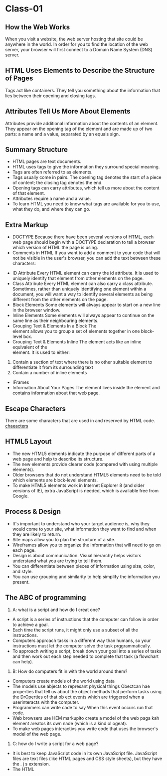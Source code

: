# Class-01
 ## How the Web Works
 When you visit a website, the web server hosting that site could be anywhere in the world. In order for you to find the location of the web server, your browser will first connect to a Domain Name System (DNS) server.
## HTML Uses Elements to Describe the Structure of Pages
Tags act like containers. They tell you something about the information that lies between their opening and closing tags.
## Attributes Tell Us More About Elements
Attributes provide additional information about the contents of an element. They appear on the opening tag of the element and are made up of two parts: a name and a value, separated by an equals sign.
## Summary Structure 
* HTML pages are text documents.
* HTML uses tags to give the information they surround special meaning.
* Tags are often referred to as elements.
* Tags usually come in pairs. The opening tag denotes the start of a piece of content; the closing tag denotes the end.
* Opening tags can carry attributes, which tell us more about the content of that element.
* Attributes require a name and a value.
* To learn HTML you need to know what tags are available for you to use, what they do, and where they can go.
## Extra Markup
* DOCTYPE 
Because there have been several versions of HTML, each web page should begin with a DOCTYPE declaration to tell a browser which version of HTML the page is using.
* Comments in HTML
If you want to add a comment to your code that will not be visible in the user's browser, you can add the text between these characters:
<!-- comment goes here -->
* ID Attribute
Every HTML element can carry the id attribute. It is used to uniquely identify that element from other elements on the page.
* Class Attribute
Every HTML element can also carry a class attribute. Sometimes, rather than uniquely identifying one element within a document, you will want a way to identify several elements as being different from the other elements on the page.
* Block Elements
Some elements will always appear to start on a new line in the browser window.
* Inline Elements
Some elements will always appear to continue on the same line as their neighbouring elements.
* Grouping Text & Elements In a Block
The <div> element allows you to group a set of elements together in one block-level box.
* Grouping Text & Elements Inline
The <span> element acts like an inline equivalent of the <div> element. It is used to either:
1. Contain a section of text where there is no other suitable element to differentiate it from its surrounding text
1. Contain a number of inline elements
* IFrames
* Information About Your Pages
The <meta> element lives inside the <head> element and contains information about that web page.
## Escape Characters
There are some characters that are used in and reserved by HTML code.
[chaeacters](sym.jfif)
## HTML5 Layout
* The new HTML5 elements indicate the purpose of different parts of a web page and help to describe its structure.
* The new elements provide clearer code (compared with using multiple <div> elements).
* Older browsers that do not understand HTML5 elements need to be told which elements are block-level elements.
* To make HTML5 elements work in Internet Explorer 8 (and older versions of IE), extra JavaScript is needed, which is available free from Google.
## Process & Design
* It's important to understand who your target audience is, why they would come to your site, what information they want to find and when they are likely to return.
* Site maps allow you to plan the structure of a site.
* Wireframes allow you to organize the information that will need to go on each page.
* Design is about communication. Visual hierarchy helps visitors understand what you are trying to tell them.
* You can differentiate between pieces of information using size, color, and style.
* You can use grouping and similarity to help simplify the information you present.
## The ABC of programming
1. A: what is a script and how do I creat one?
* A script is a series of instructions that the computer can follow in order to achieve a goal. 
* Each time the script runs, it might only use a subset of all the instructions. 
* Computers approach tasks in a different way than humans, so your instructions must let the computer solve the task prggrammatically.
* To approach writing a script, break down your goal into a series of tasks and then work out each step needed to complete that task (a flowchart can help). 
1. B: How do computers fit in with the world around them?
* Computers create models of the world using data
* The models use abjects to represant physical things Obectcan hae properties that tell us about the object methads that perform tasks using the DrOperties of that ob ect events which are triggered when a userinteracts with the computer.
* Programmers can write cade to say When this event occurs run that code.
* Web browsers use HEM markupito create a model of the web paga kah element areatos its own nade (which is a kind ol ogeat).
* To make web pages interactivs you write code that uses the browser's model of the web page.
1. C: how do I write a script for a web page?
* It is best to keep JavaScript code in its own JavaScript file. JavaScript files are text files (like HTML pages and CSS style sheets), but they have the . j s extension.
* The HTML <script> element is used in HTML pages to tell the browser to load the JavaScript file (rather like the <link> element can be used to load a CSS file). 
* If you view the source code of the page in the browser, the JavaScript will not have changed the HTML, because the script works with the model of the web page that the browser has created. 